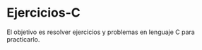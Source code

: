 Ejercicios-C
============
El objetivo es resolver ejercicios y problemas en lenguaje C para practicarlo.
